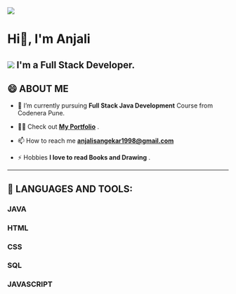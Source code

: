 <img src="https://i.graphicmama.com/uploads/2019/3/5c81d15800d31-Modern%20Cogwheel%20Logo%20Design%20for%20Web%20Development%20Company.jpg">

# Hi👋, I'm Anjali

## <img src="https://img.icons8.com/color/48/000000/laptop.png"/> I'm a Full Stack Developer.

<!--
**AnjaliSangekar/AnjaliSangekar** is a ✨ _special_ ✨ repository because its `README.md` (this file) appears on your GitHub profile.

Here are some ideas to get you started:

- 🔭 I’m currently working on ...
- 🌱 I’m currently learning ...
- 👯 I’m looking to collaborate on ...
- 🤔 I’m looking for help with ...
- 💬 Ask me about ...
- 📫 How to reach me: ...
- 😄 Pronouns: ...
- ⚡ Fun fact: ...
-->

## 😄 ABOUT ME

- 🔭 I’m currently pursuing **Full Stack Java Development** Course from Codenera Pune.

- 👨‍💻 Check out **[My Portfolio](https://AnjaliSangekar.github.io/port-folio)** .

- 📫 How to reach me **anjalisangekar1998@gmail.com** 

- ⚡ Hobbies **I love to read Books and Drawing** .


***

## 🚀 LANGUAGES AND TOOLS:

<p align="left"> 

<h3>JAVA</h3>
<h3>HTML</h3>
<h3>CSS</h3>
<h3>SQL</h3>
<h3>JAVASCRIPT</h3>

</p>

